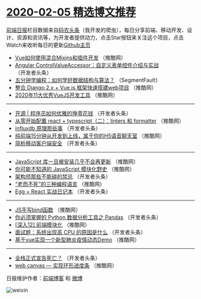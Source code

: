 # [2020-02-05 精选博文推荐](http://hao.caibaojian.com/date/2020/02/05)

[前端日报](http://caibaojian.com/c/news)栏目数据来自[码农头条](http://hao.caibaojian.com/)（我开发的爬虫），每日分享前端、移动开发、设计、资源和资讯等，为开发者提供动力，点击Star按钮来关注这个项目，点击Watch来收听每日的更新[Github主页](https://github.com/kujian/frontendDaily)
* [Vue如何使用混合Mixins和插件开发](http://hao.caibaojian.com/137050.html) （推酷网）
* [Angular ControlValueAccessor：自定义表单控件介绍与实战](http://hao.caibaojian.com/137031.html) （开发者头条）
* [五分钟学编程：如何学好数据结构与算法？](http://hao.caibaojian.com/137023.html) （SegmentFault）
* [整合 Django 2.x + Vue.js 框架快速搭建web项目](http://hao.caibaojian.com/137040.html) （推酷网）
* [2020年11大优秀VueJS开发工具](http://hao.caibaojian.com/137048.html) （推酷网）

***
* [开源 | 程序员如何优雅的挣零花钱](http://hao.caibaojian.com/137032.html) （开发者头条）
* [从零开始配置 react + typescript（二）：linters 和 formatter](http://hao.caibaojian.com/137046.html) （推酷网）
* [influxdb 原理那些事](http://hao.caibaojian.com/137029.html) （开发者头条）
* [纯前端15分钟从开发到上线，属于你的H5语音聊天室](http://hao.caibaojian.com/137043.html) （推酷网）
* [简析移动客户端安全](http://hao.caibaojian.com/137030.html) （开发者头条）

***
* [JavaScript 库一旦被安装几乎不会再更新](http://hao.caibaojian.com/137041.html) （推酷网）
* [你可能不知道的 JavaScript 模块化野史](http://hao.caibaojian.com/137039.html) （推酷网）
* [架构师那些不能碰的禁忌](http://hao.caibaojian.com/137028.html) （开发者头条）
* [“老而不死”的三种编程语言](http://hao.caibaojian.com/137049.html) （推酷网）
* [Egg + React 实战日记本](http://hao.caibaojian.com/137027.html) （开发者头条）

***
* [JS手写bind函数](http://hao.caibaojian.com/137047.html) （推酷网）
* [你必须掌握的 Python 数据分析工具之 Pandas](http://hao.caibaojian.com/137026.html) （开发者头条）
* [[深入12] 前端模块化](http://hao.caibaojian.com/137045.html) （推酷网）
* [面试题：系统出现高 CPU 的原因是什么](http://hao.caibaojian.com/137025.html) （开发者头条）
* [基于vue实现一个新型肺炎疫情动态Demo](http://hao.caibaojian.com/137044.html) （推酷网）

***
* [全栈正式宣告死亡？](http://hao.caibaojian.com/137024.html) （开发者头条）
* [web canvas &#8212; 实现环形进度条](http://hao.caibaojian.com/137042.html) （推酷网）

日报维护作者：[前端博客](http://caibaojian.com/) 和 [微博](http://caibaojian.com/go/weibo)

![weixin](https://user-images.githubusercontent.com/3055447/38468989-651132ac-3b80-11e8-8e6b-15122322a9d7.png)
